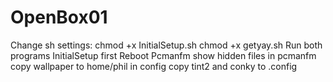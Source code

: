 # OpenBox01
Change sh settings:
chmod +x InitialSetup.sh
chmod +x getyay.sh
Run both programs InitialSetup first
Reboot
Pcmanfm show hidden files
in pcmanfm copy wallpaper to home/phil
in config copy tint2 and conky to .config

